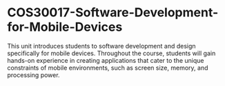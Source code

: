 # COS30017-Software-Development-for-Mobile-Devices
This unit introduces students to software development and design specifically for mobile devices. Throughout the course, students will gain hands-on experience in creating applications that cater to the unique constraints of mobile environments, such as screen size, memory, and processing power.
